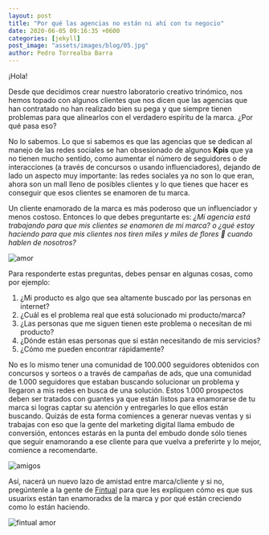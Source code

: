 ```yaml
---
layout: post
title: "Por qué las agencias no están ni ahí con tu negocio"
date: 2020-06-05 09:16:35 +0600
categories: [jekyll]
post_image: "assets/images/blog/05.jpg"
author: Pedro Torrealba Barra
---
```


¡Hola!

Desde que decidimos crear nuestro laboratorio creativo trinómico, nos hemos topado con algunos clientes que nos dicen que las agencias que han contratado no han realizado bien su pega y que siempre tienen problemas para que alinearlos con el verdadero espíritu de la marca. ¿Por qué pasa eso?

No lo sabemos.
Lo que si sabemos es que las agencias que se dedican al manejo de las redes sociales se han obsesionado de algunos **Kpis** que ya no tienen mucho sentido, como aumentar el número de seguidores o de interacciones (a través de concursos o usando influenciadores), dejando de lado un aspecto muy importante: las redes sociales ya no son lo que eran, ahora son un mall lleno de posibles clientes y lo que tienes que hacer es conseguir que esos clientes se enamoren de tu marca.

Un cliente enamorado de la marca es más poderoso que un influenciador y menos costoso. Entonces lo que debes preguntarte es: *¿Mi agencia está trabajando para que mis clientes se enamoren de mi marca? o ¿qué estoy haciendo para que mis clientes nos tiren miles y miles de flores 💐 cuando hablen de nosotros?*

![amor](https://i.pinimg.com/originals/b0/8d/0c/b08d0ccc6e59e6b83a49781a71ecdd33.gif)

Para responderte estas preguntas, debes pensar en algunas cosas, como por ejemplo:

1. ¿Mi producto es algo que sea altamente buscado por las personas en internet?
2. ¿Cuál es el problema real que está solucionado mi producto/marca?
3. ¿Las personas que me siguen tienen este problema o necesitan de mi producto?
4. ¿Dónde están esas personas que si están necesitando de mis servicios?
5. ¿Cómo me pueden encontrar rápidamente?

No es lo mismo tener una comunidad de 100.000 seguidores obtenidos con concursos y sorteos o a través de campañas de ads, que una comunidad de 1.000 seguidores que estaban buscando solucionar un problema y llegaron a mis redes en busca de una solución. Estos 1.000 prospectos deben ser tratados con guantes ya que están listos para enamorarse de tu marca si logras captar su atención y entregarles lo que ellos están buscando. Quizás de esta forma comiences a generar nuevas ventas y si trabajas con eso que la gente del marketing digital llama embudo de conversión, entonces estarás en la punta del embudo donde sólo tienes que seguir enamorando a ese cliente para que vuelva a preferirte y lo mejor, comience a recomendarte.  

![amigos](https://pa1.narvii.com/6822/14aaee9b73a7583955dbe5139c0d54ef799d7b34_00.gif)

Así, nacerá un nuevo lazo de amistad entre marca/cliente y si no, pregúntenle a la gente de [Fintual](https://fintual.cl/) para que les expliquen cómo es que sus usuarixs están tan enamoradxs de la marca y por qué están creciendo como lo están haciendo.

![fintual amor](https://imgur.com/Jz1bNq5)
